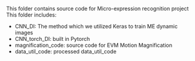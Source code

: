 
This folder contains source code for Micro-expression recognition project
This folder includes:
- CNN_DI: The method which we utilized Keras to train ME dynamic images
- CNN_torch_DI: built in Pytorch
- magnification_code: source code for EVM Motion Magnification
- data_util_code: processed data_util_code
